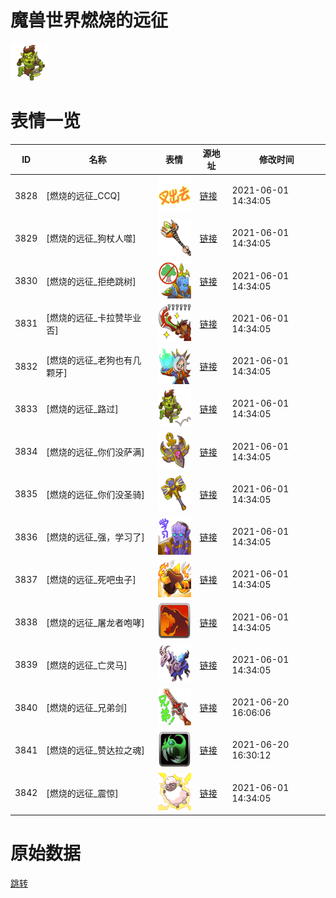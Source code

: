# 魔兽世界燃烧的远征

<img src="./cover.png" height="60" alt="cover" />

# 表情一览

|ID|名称|表情|源地址|修改时间|
|----|----|----|----|----|
|3828|[燃烧的远征_CCQ]|<img src="./pic/003828_%5B燃烧的远征_CCQ%5D.png" height="60" alt="CCQ"/>|[链接](http://i0.hdslb.com/bfs/emote/184ca6a2b641351e550523157da193fad1e88b22.png)|2021-06-01 14:34:05|
|3829|[燃烧的远征_狗杖人噬]|<img src="./pic/003829_%5B燃烧的远征_狗杖人噬%5D.png" height="60" alt="狗杖人噬"/>|[链接](http://i0.hdslb.com/bfs/emote/21ed320605df06f945654408047ee8710c5682b0.png)|2021-06-01 14:34:05|
|3830|[燃烧的远征_拒绝跳树]|<img src="./pic/003830_%5B燃烧的远征_拒绝跳树%5D.png" height="60" alt="拒绝跳树"/>|[链接](http://i0.hdslb.com/bfs/emote/e863db3d895517f0c1deccae070a57848e0597d0.png)|2021-06-01 14:34:05|
|3831|[燃烧的远征_卡拉赞毕业否]|<img src="./pic/003831_%5B燃烧的远征_卡拉赞毕业否%5D.png" height="60" alt="卡拉赞毕业否"/>|[链接](http://i0.hdslb.com/bfs/emote/0dd6d1560b325ff7700446d7fad154e35d73b64d.png)|2021-06-01 14:34:05|
|3832|[燃烧的远征_老狗也有几颗牙]|<img src="./pic/003832_%5B燃烧的远征_老狗也有几颗牙%5D.png" height="60" alt="老狗也有几颗牙"/>|[链接](http://i0.hdslb.com/bfs/emote/bad028911ed6e30c6e6004cfb924caa3756af3fa.png)|2021-06-01 14:34:05|
|3833|[燃烧的远征_路过]|<img src="./pic/003833_%5B燃烧的远征_路过%5D.png" height="60" alt="路过"/>|[链接](http://i0.hdslb.com/bfs/emote/a3b6bca1e0e2457f926c0080910267abbaf5bf10.png)|2021-06-01 14:34:05|
|3834|[燃烧的远征_你们没萨满]|<img src="./pic/003834_%5B燃烧的远征_你们没萨满%5D.png" height="60" alt="你们没萨满"/>|[链接](http://i0.hdslb.com/bfs/emote/4f58e160316913a59ba2f1e466242e1bb6e8275a.png)|2021-06-01 14:34:05|
|3835|[燃烧的远征_你们没圣骑]|<img src="./pic/003835_%5B燃烧的远征_你们没圣骑%5D.png" height="60" alt="你们没圣骑"/>|[链接](http://i0.hdslb.com/bfs/emote/9ae7df44bccf379fa2eab2faf4c0a4e771d727f6.png)|2021-06-01 14:34:05|
|3836|[燃烧的远征_强，学习了]|<img src="./pic/003836_%5B燃烧的远征_强，学习了%5D.png" height="60" alt="强，学习了"/>|[链接](http://i0.hdslb.com/bfs/emote/9846835947b7f40e7f00fc0b10ebf3a018bd94f0.png)|2021-06-01 14:34:05|
|3837|[燃烧的远征_死吧虫子]|<img src="./pic/003837_%5B燃烧的远征_死吧虫子%5D.png" height="60" alt="死吧虫子"/>|[链接](http://i0.hdslb.com/bfs/emote/3678915942fce69eb6e2202cf8f157a708372593.png)|2021-06-01 14:34:05|
|3838|[燃烧的远征_屠龙者咆哮]|<img src="./pic/003838_%5B燃烧的远征_屠龙者咆哮%5D.png" height="60" alt="屠龙者咆哮"/>|[链接](http://i0.hdslb.com/bfs/emote/fc1f509fee723a454330f1de7ed35f6d457a3caf.png)|2021-06-01 14:34:05|
|3839|[燃烧的远征_亡灵马]|<img src="./pic/003839_%5B燃烧的远征_亡灵马%5D.png" height="60" alt="亡灵马"/>|[链接](http://i0.hdslb.com/bfs/emote/dbe890d2d5f005c9b09bb634ccfc56fb9f79d74f.png)|2021-06-01 14:34:05|
|3840|[燃烧的远征_兄弟剑]|<img src="./pic/003840_%5B燃烧的远征_兄弟剑%5D.png" height="60" alt="兄弟剑"/>|[链接](http://i0.hdslb.com/bfs/emote/05d86a7f2bf0e4b8a6a577448e350c6c947e5a27.png)|2021-06-20 16:06:06|
|3841|[燃烧的远征_赞达拉之魂]|<img src="./pic/003841_%5B燃烧的远征_赞达拉之魂%5D.png" height="60" alt="赞达拉之魂"/>|[链接](http://i0.hdslb.com/bfs/emote/6e6ca48268f27f2a726bd41ed3093bd743183e83.png)|2021-06-20 16:30:12|
|3842|[燃烧的远征_震惊]|<img src="./pic/003842_%5B燃烧的远征_震惊%5D.png" height="60" alt="震惊"/>|[链接](http://i0.hdslb.com/bfs/emote/16bd08a91416b7a0292518d5418b58ceecc67ee8.png)|2021-06-01 14:34:05|

# 原始数据

[跳转](./raw.json)

